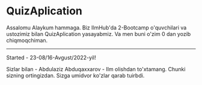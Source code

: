 # QuizAplication

Assalomu Alaykum hammaga. Biz IlmHub'da 2-Bootcamp o'quvchilari va ustozimiz bilan QuizAplication yasayabmiz. 
Va men buni o'zim 0 dan yozib chiqmoqchiman.

----------------
Started - 23-08/16-Avgust/2022-yil!

Sizlar bilan - Abdulaziz Abduqaxxarov - Ilm olishdan to'xtamang. Chunki sizning ortingizdan. Sizga umidvor ko'zlar qarab tuirbdi. 
